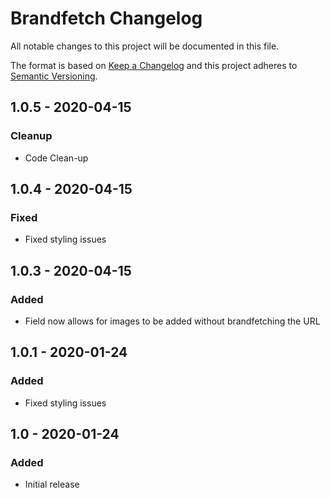# Brandfetch Changelog

All notable changes to this project will be documented in this file.

The format is based on [Keep a Changelog](http://keepachangelog.com/) and this project adheres to [Semantic Versioning](http://semver.org/).

## 1.0.5 - 2020-04-15
### Cleanup
- Code Clean-up

## 1.0.4 - 2020-04-15
### Fixed
- Fixed styling issues

## 1.0.3 - 2020-04-15
### Added
- Field now allows for images to be added without brandfetching the URL

## 1.0.1 - 2020-01-24
### Added
- Fixed styling issues


## 1.0 - 2020-01-24
### Added
- Initial release
